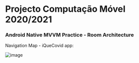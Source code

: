 # Projecto Computação Móvel 2020/2021
### Android Native MVVM Practice - Room Architecture

Navigation Map - iQueCovid app:

![image](https://user-images.githubusercontent.com/59263912/126847941-46293be3-eeea-494e-8a73-b38aa19f75ef.png)
